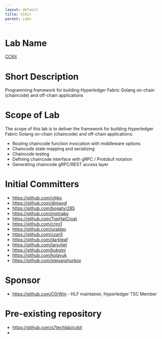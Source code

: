```yaml
---
layout: default
title: CCKit
parent: Labs
---
```


# Lab Name

[CCKit](https://github.com/hyperledger-labs/cckit)

# Short Description

Programming framework for building Hyperledger Fabric Golang on-chain (chaincode) and off-chain applications

# Scope of Lab

The scope of this lab is to deliver the framework for building Hyperledger Fabric Golang on-chain (chaincode) and
off-chain applications:

* Routing chaincode function invocation with middleware options
* Chaincode state mapping and serializing
* Chaincode testing
* Defining chaincode interface with gRPC / Protobuf notation
* Generating chaincode gRPC/REST access layer

# Initial Committers

- https://github.com/vitiko
- https://github.com/dimaxgl
- https://github.com/bogatyr285
- https://github.com/inotnako
- https://github.com/TopHatCroat
- https://github.com/criro1
- https://github.com/uraldav
- https://github.com/czar0
- https://github.com/darkleaf
- https://github.com/larsvliet
- https://github.com/kukgini
- https://github.com/kolayuk
- https://github.com/stepanshurkov

# Sponsor

- https://github.com/C0rWin - HLF maintainer, Hyperledger TSC Member

# Pre-existing repository

- https://github.com/s7techlab/cckit
- 